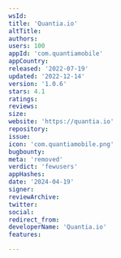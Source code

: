 ```yaml
---
wsId: 
title: 'Quantia.io'
altTitle: 
authors: 
users: 100
appId: 'com.quantiamobile'
appCountry: 
released: '2022-07-19'
updated: '2022-12-14'
version: '1.0.6'
stars: 4.1
ratings: 
reviews: 
size: 
website: 'https://quantia.io'
repository: 
issue: 
icon: 'com.quantiamobile.png'
bugbounty: 
meta: 'removed'
verdict: 'fewusers'
appHashes: 
date: '2024-04-19'
signer: 
reviewArchive: 
twitter: 
social: 
redirect_from: 
developerName: 'Quantia.io'
features: 

---
```


